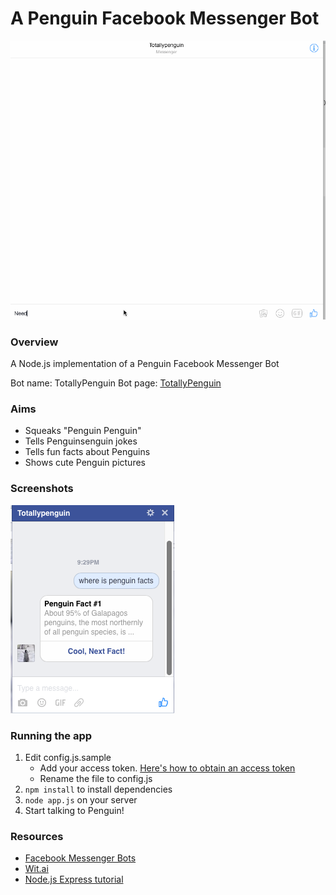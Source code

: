 # A Penguin Facebook Messenger Bot 

![penguin](demo/penguinfbbot2.gif)

### Overview
A Node.js implementation of a Penguin Facebook Messenger Bot 

Bot name: TotallyPenguin 
Bot page: [TotallyPenguin](https://www.facebook.com/Totallypenguin/)

### Aims
- Squeaks "Penguin Penguin"
- Tells Penguinsenguin jokes 
- Tells fun facts about Penguins 
- Shows cute Penguin pictures 

### Screenshots 

![penguinfacts](demo/penguinfacts.png)

### Running the app
1. Edit config.js.sample
    * Add your access token. [Here's how to obtain an access token](https://developers.facebook.com/docs/messenger-platform/quickstart)
    * Rename the file to config.js
2. `npm install` to install dependencies
3. `node app.js` on your server 
4. Start talking to Penguin!

### Resources
- [Facebook Messenger Bots](https://developers.facebook.com/docs/messenger-platform/product-overview)
- [Wit.ai](https://wit.ai/)
- [Node.js Express tutorial](http://www.tutorialspoint.com/nodejs/nodejs_express_framework.htm)
